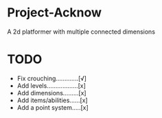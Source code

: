 # Project-Acknow
A 2d platformer with multiple connected dimensions

# TODO
- Fix crouching.............[√]
- Add levels..................[x]
- Add dimensions.........[x]
- Add items/abilities......[x]
- Add a point system.....[x]
